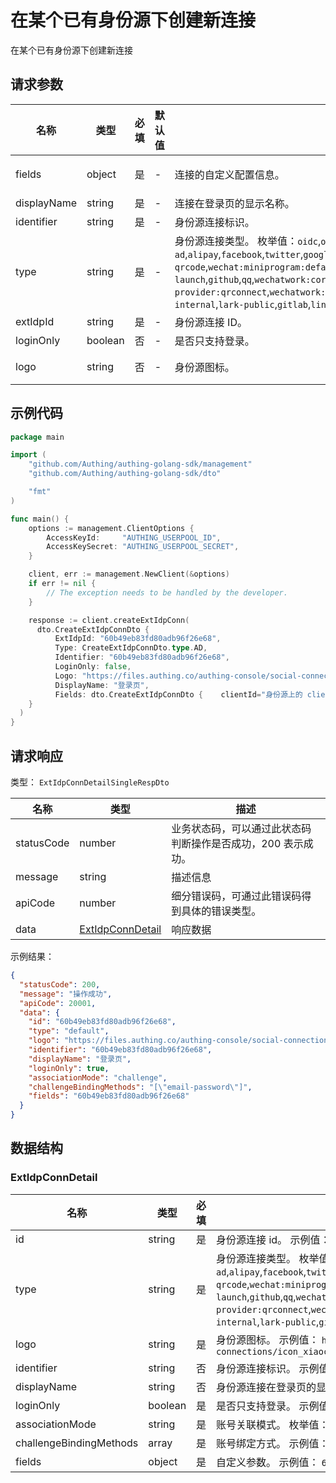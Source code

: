 # 在某个已有身份源下创建新连接

<!--
  警告⚠️：
  不要直接修改该文档，
  https://github.com/Authing/authing-docs-factory
  使用该项目进行生成
-->

<LastUpdated />

在某个已有身份源下创建新连接

## 请求参数

| 名称 | 类型 | 必填 | 默认值 | 描述 | 示例值 |
| ---- | ---- | ---- | ---- | ---- | ---- |
| fields | object | 是 | - | 连接的自定义配置信息。  | `{"clientId":"身份源上的 clientId","clientSecret":"身份源上的 clientSecret"}` |
| displayName | string | 是 | - | 连接在登录页的显示名称。  | `登录页` |
| identifier | string | 是 | - | 身份源连接标识。  | `60b49eb83fd80adb96f26e68` |
| type | string | 是 | - | 身份源连接类型。 枚举值：`oidc`,`oauth`,`saml`,`ldap`,`ad`,`cas`,`azure-ad`,`alipay`,`facebook`,`twitter`,`google`,`wechat:pc`,`wechat:mobile`,`wechat:webpage-authorization`,`wechatmp-qrcode`,`wechat:miniprogram:default`,`wechat:miniprogram:qrconnect`,`wechat:miniprogram:app-launch`,`github`,`qq`,`wechatwork:corp:qrconnect`,`wechatwork:agency:qrconnect`,`wechatwork:service-provider:qrconnect`,`wechatwork:mobile`,`dingtalk`,`dingtalk:provider`,`weibo`,`apple`,`apple:web`,`baidu`,`lark-internal`,`lark-public`,`gitlab`,`linkedin`,`slack`,`yidun`,`qingcloud`,`gitee`,`instagram`,`welink` | `ad` |
| extIdpId | string | 是 | - | 身份源连接 ID。  | `60b49eb83fd80adb96f26e68` |
| loginOnly | boolean | 否 | - | 是否只支持登录。  |  |
| logo | string | 否 | - | 身份源图标。  | `https://files.authing.co/authing-console/social-connections/icon_xiaochengxu@2x.png` |


## 示例代码

```go
package main

import (
    "github.com/Authing/authing-golang-sdk/management"
    "github.com/Authing/authing-golang-sdk/dto"

    "fmt"
)

func main() {
    options := management.ClientOptions {
        AccessKeyId:     "AUTHING_USERPOOL_ID",
        AccessKeySecret: "AUTHING_USERPOOL_SECRET",
    }

    client, err := management.NewClient(&options)
    if err != nil {
        // The exception needs to be handled by the developer.
    }

    response := client.createExtIdpConn(
      dto.CreateExtIdpConnDto {
          ExtIdpId: "60b49eb83fd80adb96f26e68",
          Type: CreateExtIdpConnDto.type.AD,
          Identifier: "60b49eb83fd80adb96f26e68",
          LoginOnly: false,
          Logo: "https://files.authing.co/authing-console/social-connections/icon_xiaochengxu@2x.png",
          DisplayName: "登录页",
          Fields: dto.CreateExtIdpConnDto {    clientId="身份源上的 clientId",    clientSecret="身份源上的 clientSecret",},
    }
  )
}
```



## 请求响应

类型： `ExtIdpConnDetailSingleRespDto`

| 名称 | 类型 | 描述 |
| ---- | ---- | ---- |
| statusCode | number | 业务状态码，可以通过此状态码判断操作是否成功，200 表示成功。 |
| message | string | 描述信息 |
| apiCode | number | 细分错误码，可通过此错误码得到具体的错误类型。 |
| data | <a href="#ExtIdpConnDetail">ExtIdpConnDetail</a> | 响应数据 |



示例结果：

```json
{
  "statusCode": 200,
  "message": "操作成功",
  "apiCode": 20001,
  "data": {
    "id": "60b49eb83fd80adb96f26e68",
    "type": "default",
    "logo": "https://files.authing.co/authing-console/social-connections/icon_xiaochengxu@2x.png",
    "identifier": "60b49eb83fd80adb96f26e68",
    "displayName": "登录页",
    "loginOnly": true,
    "associationMode": "challenge",
    "challengeBindingMethods": "[\"email-password\"]",
    "fields": "60b49eb83fd80adb96f26e68"
  }
}
```

## 数据结构


### <a id="ExtIdpConnDetail"></a> ExtIdpConnDetail

| 名称 | 类型 | 必填 | 描述 |
| ---- |  ---- | ---- | ---- |
| id | string | 是 | 身份源连接 id。 示例值： `60b49eb83fd80adb96f26e68`  |
| type | string | 是 | 身份源连接类型。 枚举值：`oidc`,`oauth`,`saml`,`ldap`,`ad`,`cas`,`azure-ad`,`alipay`,`facebook`,`twitter`,`google`,`wechat:pc`,`wechat:mobile`,`wechat:webpage-authorization`,`wechatmp-qrcode`,`wechat:miniprogram:default`,`wechat:miniprogram:qrconnect`,`wechat:miniprogram:app-launch`,`github`,`qq`,`wechatwork:corp:qrconnect`,`wechatwork:agency:qrconnect`,`wechatwork:service-provider:qrconnect`,`wechatwork:mobile`,`dingtalk`,`dingtalk:provider`,`weibo`,`apple`,`apple:web`,`baidu`,`lark-internal`,`lark-public`,`gitlab`,`linkedin`,`slack`,`yidun`,`qingcloud`,`gitee`,`instagram`,`welink`  |
| logo | string | 是 | 身份源图标。 示例值： `https://files.authing.co/authing-console/social-connections/icon_xiaochengxu@2x.png`  |
| identifier | string | 否 | 身份源连接标识。 示例值： `60b49eb83fd80adb96f26e68`  |
| displayName | string | 否 | 身份源连接在登录页的显示名称。 示例值： `登录页`  |
| loginOnly | boolean | 是 | 是否只支持登录。 示例值： `true`  |
| associationMode | string | 是 | 账号关联模式。 枚举值：`none`,`field`,`challenge`  |
| challengeBindingMethods | array | 是 | 账号绑定方式。 示例值： `["email-password"]`  |
| fields | object | 是 | 自定义参数。 示例值： `60b49eb83fd80adb96f26e68`  |


